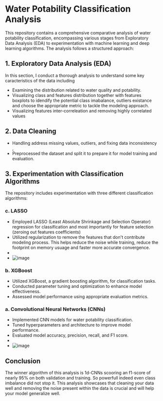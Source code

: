 # Water Potability Classification Analysis

This repository contains a comprehensive comparative analysis of water potability classification, encompassing various stages from Exploratory Data Analysis (EDA) to experimentation with machine learning and deep learning algorithms. The analysis follows a structured approach:

## 1. Exploratory Data Analysis (EDA)
In this section, I conduct a thorough analysis to understand some key caracteristics of the data including
- Examining the distribution related to water quality and potability.
- Visualizing class and features distribution together with  features boxplots to idendify the potential class imabalance, outliers existance and choose the appropriate metric to tackle the modeling approach.
- Visualizing features inter-correleation and removing highly correlated values

## 2. Data Cleaning
- Handling address missing values, outliers, and fixing data inconsistency ,
- Preprocessed the dataset and split it to prepare it for model training and evaluation.

## 3. Experimentation with Classification Algorithms
The repository includes experimentation with three different classification algorithms:

### c. LASSO
- Employed LASSO (Least Absolute Shrinkage and Selection Operator) regression for classification and most importantly for feature selection (zeroing out features coefficients)
- Utilized regularization to remove the features that don't contribute modeling process. This helps reduce the noise while training, reduce the footprint on memory usuage and faster more accurate convergence.
- 
- ![image](https://github.com/00VALAK00/Water-potabitity/assets/117487025/fd743bf1-d4ad-4c25-b5bf-c4f8c5c65f0b)

 
### b. XGBoost
- Utilized XGBoost, a gradient boosting algorithm, for classification tasks.
- Conducted parameter tuning and optimization to enhance model effectiveness.
- Assessed model performance using appropriate evaluation metrics.

### a. Convolutional Neural Networks (CNNs)
- Implemented CNN models for water potability classification.
- Tuned hyperparameters and architecture to improve model performance.
- Evaluated model accuracy, precision, recall, and F1 score.
- 
- ![image](https://github.com/00VALAK00/Water-potabitity/assets/117487025/cf2f74e4-fb6c-40d5-9f5e-70323c076b05)




## Conclusion
The winner algorithm of this analysis is 1d-CNNs scooring an f1-score of nearly 95% on both validation and training. So powerfull indeed even class imbalance did not stop it. This analysis showcases that cleaning your data well and removing the noise present within the data is crucial and will help your model generalize well.
